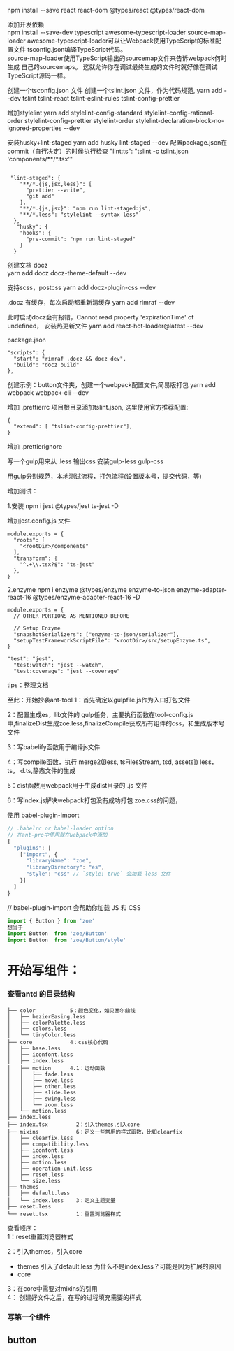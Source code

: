 npm install --save react react-dom @types/react @types/react-dom

添加开发依赖   
npm install --save-dev typescript awesome-typescript-loader source-map-loader 
awesome-typescript-loader可以让Webpack使用TypeScript的标准配置文件 tsconfig.json编译TypeScript代码。  
source-map-loader使用TypeScript输出的sourcemap文件来告诉webpack何时生成 自己的sourcemaps。 这就允许你在调试最终生成的文件时就好像在调试TypeScript源码一样。 

创建一个tsconfig.json 文件
创建一个tslint.json 文件，作为代码规范,
yarn add --dev tslint tslint-react tslint-eslint-rules tslint-config-prettier

增加stylelint
yarn add stylelint-config-standard stylelint-config-rational-order stylelint-config-prettier stylelint-order stylelint-declaration-block-no-ignored-properties --dev

安装husky+lint-staged
yarn add  husky lint-staged --dev
配置package.json在commit（自行决定）的时候执行检查
"lint:ts": "tslint -c tslint.json 'components/**/*.tsx'"
```

 "lint-staged": {
    "**/*.{js,jsx,less}": [
      "prettier --write",
      "git add"
    ],
    "**/*.{js,jsx}": "npm run lint-staged:js",
    "**/*.less": "stylelint --syntax less"
  },
   "husky": {
    "hooks": {
      "pre-commit": "npm run lint-staged"
    }
  }
```

创建文档 docz  
yarn add docz docz-theme-default --dev

支持scss，postcss
yarn add docz-plugin-css --dev

.docz 有缓存，每次启动都重新清缓存
yarn add rimraf --dev

此时启动docz会有报错，Cannot read property 'expirationTime' of undefined， 安装热更新文件
yarn add react-hot-loader@latest --dev

package.json  
```  
"scripts": {
  "start": "rimraf .docz && docz dev",
  "build": "docz build"
},
```  

创建示例：button文件夹，创建一个webpack配置文件,简易版打包
yarn add webpack webpack-cli --dev

增加 .prettierrc
项目根目录添加tslint.json, 这里使用官方推荐配置: 

```  
{
  "extend": [ "tslint-config-prettier"],
}
```  
增加 .prettierignore



写一个gulp用来从 .less 输出css 安装gulp-less gulp-css

用gulp分别规范，本地测试流程，打包流程(设置版本号，提交代码，等)

增加测试：

1.安装
npm i jest @types/jest ts-jest -D

增加jest.config.js 文件
```
module.exports = {
  "roots": [
    "<rootDir>/components"
  ],
  "transform": {
    "^.+\\.tsx?$": "ts-jest"
  },
}
```

2.enzyme
npm i enzyme @types/enzyme enzyme-to-json enzyme-adapter-react-16 @types/enzyme-adapter-react-16  -D

```
module.exports = {
  // OTHER PORTIONS AS MENTIONED BEFORE

  // Setup Enzyme
  "snapshotSerializers": ["enzyme-to-json/serializer"],
  "setupTestFrameworkScriptFile": "<rootDir>/src/setupEnzyme.ts",
}
```

```
"test": "jest",
  "test:watch": "jest --watch",
  "test:coverage": "jest --coverage"
```

tips：整理文档

至此：开始抄袭ant-tool
1：首先确定以gulpfile.js作为入口打包文件

2：配置生成es，lib文件的 gulp任务，主要执行函数在tool-config.js 中,finalizeDist生成zoe.less,finalizeCompile获取所有组件的css，和生成版本号文件

3：写babelify函数用于编译js文件

4：写compile函数，执行  merge2([less, tsFilesStream, tsd, assets]) less，ts，
d.ts,静态文件的生成

5：dist函数用webpack用于生成dist目录的 .js 文件

6：写index.js解决webpack打包没有成功打包 zoe.css的问题，


使用 babel-plugin-import
```js
// .babelrc or babel-loader option
// 在ant-pro中使用就在webpack中添加
{
  "plugins": [
    ["import", {
      "libraryName": "zoe",
      "libraryDirectory": "es",
      "style": "css" // `style: true` 会加载 less 文件
    }]
  ]
}
```

// babel-plugin-import 会帮助你加载 JS 和 CSS  
```js
import { Button } from 'zoe'  
想当于  
import Button  from 'zoe/Button'  
import Button  from 'zoe/Button/style'  
```

# 开始写组件：

### 查看antd 的目录结构
```
├── color           5：颜色变化，如贝塞尔曲线
│   ├── bezierEasing.less
│   ├── colorPalette.less
│   ├── colors.less
│   └── tinyColor.less
├── core            4：css核心代码
│   ├── base.less
│   ├── iconfont.less
│   ├── index.less
│   ├── motion      4.1：运动函数
│   │   ├── fade.less
│   │   ├── move.less
│   │   ├── other.less
│   │   ├── slide.less
│   │   ├── swing.less
│   │   └── zoom.less
│   └── motion.less
├── index.less
├── index.tsx         2：引入themes,引入core
├── mixins            6：定义一些常用的样式函数，比如clearfix
│   ├── clearfix.less
│   ├── compatibility.less
│   ├── iconfont.less
│   ├── index.less
│   ├── motion.less
│   ├── operation-unit.less
│   ├── reset.less
│   └── size.less
├── themes
│   ├── default.less 
│   └── index.less    3：定义主题变量
├── reset.less 
└── reset.tsx         1：重置浏览器样式
```

查看顺序：  
1：reset重置浏览器样式

2：引入themes，引入core  
  - themes 引入了default.less 为什么不是index.less？可能是因为扩展的原因
  - core 

3：在core中需要对mixins的引用  
4： 创建好文件之后，在写的过程填充需要的样式

### 写第一个组件

button 
---


